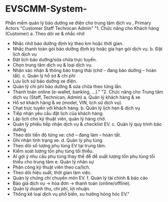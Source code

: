 # EVSCMM-System-
Phần mềm quản lý bảo dưỡng xe điện cho trung tâm dịch vụ  , Primary Actors "Customer Staff Technican Admin"
"1. Chức năng cho Khách hàng (Customer)
a. Theo dõi xe & nhắc nhở
+ Nhắc nhở bảo dưỡng định kỳ theo km hoặc thời gian.
+ Nhắc thanh toán gói bảo dưỡng định kỳ hoặc gia hạn gói dịch vụ.
b. Đặt lịch dịch vụ
+ Đặt lịch bảo dưỡng/sửa chữa trực tuyến.
+ Chọn trung tâm dịch vụ & loại dịch vụ.
+ Nhận xác nhận & thông báo trạng thái (chờ – đang bảo dưỡng – hoàn tất).
c. Quản lý hồ sơ & chi phí
+ Lưu lịch sử bảo dưỡng xe điện.
+ Quản lý chi phí bảo dưỡng & sửa chữa theo từng lần.
+ Thanh toán online (e-wallet, banking, ...)."
"2. Chức năng cho Trung tâm dịch vụ (Staff, Technican, Admin)
a. Quản lý khách hàng & xe
+ Hồ sơ khách hàng & xe (model, VIN, lịch sử dịch vụ).
+ Chat trực tuyến với khách hàng.
b. Quản lý lịch hẹn & dịch vụ
+ Tiếp nhận yêu cầu đặt lịch của khách hàng.
+ Lập lịch cho kỹ thuật viên, quản lý hàng chờ.
+ Quản lý phiếu tiếp nhận dịch vụ & checklist EV.
c. Quản lý quy trình bảo dưỡng
+ Theo dõi tiến độ từng xe: chờ – đang làm – hoàn tất.
+ Ghi nhận tình trạng xe.
d. Quản lý phụ tùng
+ Theo dõi số lượng phụ tùng EV tại trung tâm.
+ Kiểm soát lượng tồn phụ tùng tối thiểu.
+ AI gợi ý nhu cầu phụ tùng thay thế để đề xuất lượng tồn phụ tùng tối thiểu cho trung tâm
e. Quản lý nhân sự
+ Phân công kỹ thuật viên theo ca/lịch.
+ Theo dõi hiệu suất, thời gian làm việc.
+ Quản lý chứng chỉ chuyên môn EV.
f. Quản lý tài chính & báo cáo
+ Báo giá dịch vụ → hóa đơn → thanh toán (online/offline).
+ Quản lý doanh thu, chi phí, lợi nhuận.
+ Thống kê loại dịch vụ phổ biến, xu hướng hỏng hóc EV."
